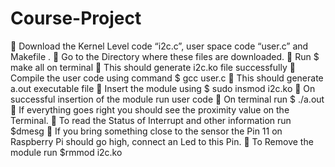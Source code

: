 # Course-Project
 Download the Kernel Level code “i2c.c”, user space code “user.c” and Makefile .
 Go to the Directory where these files are downloaded.
 Run $ make all on terminal
 This should generate i2c.ko file successfully
 Compile the user code using command $ gcc user.c
 This should generate a.out executable file
 Insert the module using $ sudo insmod i2c.ko
 On successful insertion of the module run user code
 On terminal run $ ./a.out
 If everything goes right you should see the proximity value on the Terminal.
 To read the Status of Interrupt and other information run $dmesg
 If you bring something close to the sensor the Pin 11 on Raspberry Pi should go high, connect an Led to this Pin.
 To Remove the module run $rmmod i2c.ko
